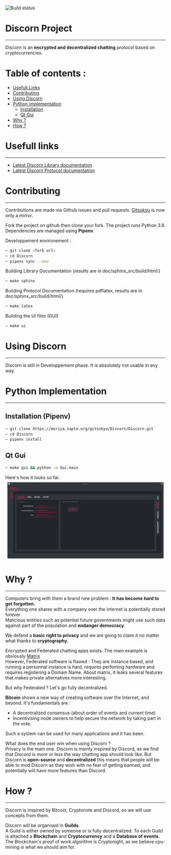 ![Build status](https://moriya.zapto.org/jenkins/job/Discorn%20Github/job/Discorn/job/master/badge/icon)
# Discorn Project
-----------------------------------------------------------

Discorn is an **encrypted and decentralized chatting** protocol based on cryptocurrencies.

# Table of contents :
* [Usefull Links](#Links)
* [Contributing](#Contributing)
* [Using Discorn](#Using)
* [Python implementation](#PyImplementation)
    * [Installation](#PyInstall)
    * [Qt Gui](#PyQtGui)
* [Why ?](#Why)
* [How ?](#How)

# Usefull links <a name="user-content-Links"></a>
--------------
* [Latest Discorn Library documentation](https://moriya.zapto.org/docs/discorn/master/)
* [Latest Discorn Protocol documentation](https://moriya.zapto.org/docs/discorn/latex/master/main.pdf)
# Contributing <a name="user-content-Contributing"></a>
--------------
Contributions are made via Github issues and pull requests. [Gitsokyo](https://moriya.zapto.org/gitsokyo/Discorn/Discorn) is now only a mirror.

Fork the project on github then clone your fork.
The project runs Python 3.8.
Dependencies are managed using **Pipenv**.

Developpement environement :
``` bash
~ git clone <fork url>
~ cd Discorn
~ pipenv sync --dev
```

Building Library Documentation (results are in doc/sphinx_src/build/html/)
``` bash
~ make sphinx
```


Building Protocol Documentation (requires pdflatex, results are in doc/sphinx_src/build/html/)
``` bash
~ make latex
```

Building the UI files (GUI)
``` bash
~ make ui
```

# Using Discorn <a name="user-content-Using"></a>
---------------
Discorn is still in Developpement phase. It is absolutely not usable in any way.

# Python Implementation <a name="user-content-PyImplementation"></a>
----------------------

## Installation (Pipenv) <a name="user-content-PyInstall"></a>

``` bash
~ git clone https://moriya.zapto.org/gitsokyo/Discorn/Discorn.git
~ cd Discorn
~ pipenv install
```

## Qt Gui <a name="user-content-PyQtGui"></a>
``` bash
~ make gui && python -m Gui.main
```

Here's how it looks so far.  
![GUI Screenshot](MD-Assets/Wallet.png)

# Why ? <a name="user-content-Why"></a>
-------
Computers bring with them a brand new problem : **It has become hard to get forgotten.**  
Everything one shares with a company over the internet is potentially stored forever.  
Malicious entities such as potential future governments might use such data against part of the population and **endanger democracy**.

We defend a **basic right to privacy** and we are going to claim it no matter what thanks to **cryptography**.

Encrypted and Federated chatting apps exists. The main example is obviously [Matrix](https://matrix.org/)  
However, Federated software is flawed : They are instance based, and running a personnal instance is hard, requires perfoming hardware and requires registering a Domain Name.
About matrix, it leaks several features that makes private alternatives more interesting.

But why Federated ? Let's go fully decentralized.  

**Bitcoin** shows a new way of creating software over the Internet, and beyond.
It's fundamentals are :

* A decentralized consensus (about order of events and current time)
* Incentivising node owners to help secure the network by taking part in the vote.

Such a system can be used for many applications and it has been.

What does the end user win when using Discorn ?  
Privacy is the main one.
Discorn is mainly inspired by Discord, as we find that Discord is more or less the way chatting app should look like.
But Discorn is **open-source** and **decentralized** this means that people will be able to mod Discorn as they wish with no fear of getting banned, and potentially will have more features than Discord.

# How ? <a name="user-content-How"></a>
-------
Discorn is inspired by Bitcoin, Cryptonote and Discord, so we will use concepts from them.

Discorn will be organised in **Guilds**.  
A Guild is either owned by someone or is fully decentralized.
To each Guild is attached a **Blockchain** and **Cryptocurrency** and a **Database of events**.
The Blockchain's proof of work algorithm is Cryptonight, as we believe cpu-mining is what we should aim for.
